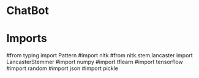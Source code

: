 # ChatBot
# Imports
#from typing import Pattern
#import nltk
#from nltk.stem.lancaster import LancasterStemmer
#import numpy
#import tflearn
#import tensorflow
#import random
#import json
#import pickle

